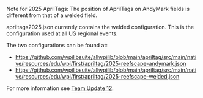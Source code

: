 Note for 2025 AprilTags: The position of AprilTags on AndyMark fields is different from that of a welded field.

apriltags2025.json currently contains the welded configuration. This is the configuration used at all US regional events.

The two configurations can be found at:
* https://github.com/wpilibsuite/allwpilib/blob/main/apriltag/src/main/native/resources/edu/wpi/first/apriltag/2025-reefscape-andymark.json
* https://github.com/wpilibsuite/allwpilib/blob/main/apriltag/src/main/native/resources/edu/wpi/first/apriltag/2025-reefscape-welded.json

For more information see [Team Update 12](https://firstfrc.blob.core.windows.net/frc2025/Manual/TeamUpdates/TeamUpdate12.pdf).
